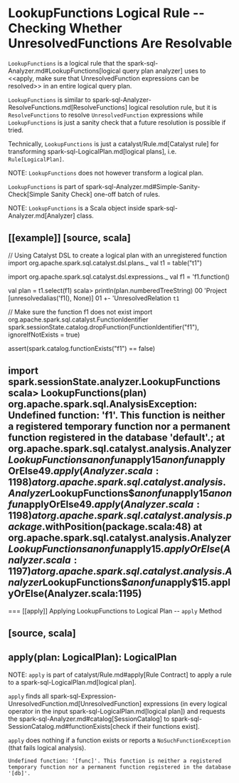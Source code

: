 # LookupFunctions Logical Rule -- Checking Whether UnresolvedFunctions Are Resolvable

`LookupFunctions` is a logical rule that the spark-sql-Analyzer.md#LookupFunctions[logical query plan analyzer] uses to <<apply, make sure that UnresolvedFunction expressions can be resolved>> in an entire logical query plan.

`LookupFunctions` is similar to spark-sql-Analyzer-ResolveFunctions.md[ResolveFunctions] logical resolution rule, but it is `ResolveFunctions` to resolve `UnresolvedFunction` expressions while `LookupFunctions` is just a sanity check that a future resolution is possible if tried.

Technically, `LookupFunctions` is just a catalyst/Rule.md[Catalyst rule] for transforming spark-sql-LogicalPlan.md[logical plans], i.e. `Rule[LogicalPlan]`.

NOTE: `LookupFunctions` does not however transform a logical plan.

`LookupFunctions` is part of spark-sql-Analyzer.md#Simple-Sanity-Check[Simple Sanity Check] one-off batch of rules.

NOTE: `LookupFunctions` is a Scala object inside spark-sql-Analyzer.md[Analyzer] class.

[[example]]
[source, scala]
----
// Using Catalyst DSL to create a logical plan with an unregistered function
import org.apache.spark.sql.catalyst.dsl.plans._
val t1 = table("t1")

import org.apache.spark.sql.catalyst.dsl.expressions._
val f1 = 'f1.function()

val plan = t1.select(f1)
scala> println(plan.numberedTreeString)
00 'Project [unresolvedalias('f1(), None)]
01 +- 'UnresolvedRelation `t1`

// Make sure the function f1 does not exist
import org.apache.spark.sql.catalyst.FunctionIdentifier
spark.sessionState.catalog.dropFunction(FunctionIdentifier("f1"), ignoreIfNotExists = true)

assert(spark.catalog.functionExists("f1") == false)

import spark.sessionState.analyzer.LookupFunctions
scala> LookupFunctions(plan)
org.apache.spark.sql.AnalysisException: Undefined function: 'f1'. This function is neither a registered temporary function nor a permanent function registered in the database 'default'.;
  at org.apache.spark.sql.catalyst.analysis.Analyzer$LookupFunctions$$anonfun$apply$15$$anonfun$applyOrElse$49.apply(Analyzer.scala:1198)
  at org.apache.spark.sql.catalyst.analysis.Analyzer$LookupFunctions$$anonfun$apply$15$$anonfun$applyOrElse$49.apply(Analyzer.scala:1198)
  at org.apache.spark.sql.catalyst.analysis.package$.withPosition(package.scala:48)
  at org.apache.spark.sql.catalyst.analysis.Analyzer$LookupFunctions$$anonfun$apply$15.applyOrElse(Analyzer.scala:1197)
  at org.apache.spark.sql.catalyst.analysis.Analyzer$LookupFunctions$$anonfun$apply$15.applyOrElse(Analyzer.scala:1195)
----

=== [[apply]] Applying LookupFunctions to Logical Plan -- `apply` Method

[source, scala]
----
apply(plan: LogicalPlan): LogicalPlan
----

NOTE: `apply` is part of catalyst/Rule.md#apply[Rule Contract] to apply a rule to a spark-sql-LogicalPlan.md[logical plan].

`apply` finds all spark-sql-Expression-UnresolvedFunction.md[UnresolvedFunction] expressions (in every logical operator in the input spark-sql-LogicalPlan.md[logical plan]) and requests the spark-sql-Analyzer.md#catalog[SessionCatalog] to spark-sql-SessionCatalog.md#functionExists[check if their functions exist].

`apply` does nothing if a function exists or reports a `NoSuchFunctionException` (that fails logical analysis).

```
Undefined function: '[func]'. This function is neither a registered temporary function nor a permanent function registered in the database '[db]'.
```
